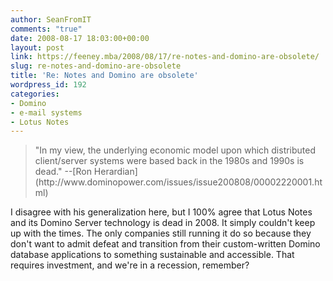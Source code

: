 ```yaml
---
author: SeanFromIT
comments: "true"
date: 2008-08-17 18:03:00+00:00
layout: post
link: https://feeney.mba/2008/08/17/re-notes-and-domino-are-obsolete/
slug: re-notes-and-domino-are-obsolete
title: 'Re: Notes and Domino are obsolete'
wordpress_id: 192
categories:
- Domino
- e-mail systems
- Lotus Notes
---
```


<blockquote>"In my view, the underlying economic model upon which distributed client/server systems were based back in the 1980s and 1990s is dead." --[Ron Herardian](http://www.dominopower.com/issues/issue200808/00002220001.html)</blockquote>

  
I disagree with his generalization here, but I 100% agree that Lotus Notes and its Domino Server technology is dead in 2008. It simply couldn't keep up with the times. The only companies still running it do so because they don't want to admit defeat and transition from their custom-written Domino database applications to something sustainable and accessible. That requires investment, and we're in a recession, remember?
